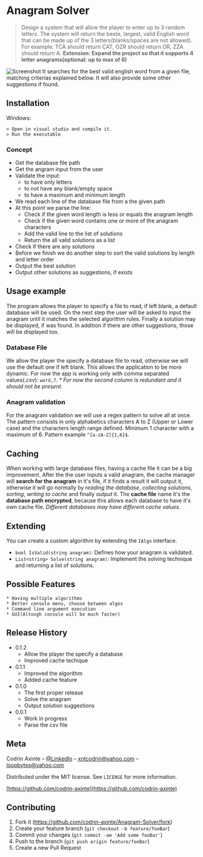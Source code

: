 # Anagram Solver
> Design a system that will allow the player to enter up to 3 random letters. The system will return the beste, largest, valid English word that can be made up of the 3 letters(blanks/spaces are not allowed). For example: TCA should return CAT, OZR should return OR, ZZA should return A.
> **Extension: Expand the project so that it supports 4 letter anagrams(optional: up to max of 6)**

![Screenshot](https://github.com/codrin-axinte/Anagram-Solver/blob/master/AnagramSolver.png)
It searches for the best valid english word from a given file, matching criterias explained below. It will also provide some other suggestions if found.

## Installation

Windows:

```
> Open in visual studio and compile it.
> Run the executable
```
### Concept
* Get the database file path
* Get the angram input from the user
* Validate the input:
	- to have only letters
	- to not have any blank/empty space
	- to have a maximum and minimum length
* We read each line of the database file from a the given path
* At this point we parse the line:
	- Check if the given word length is less or equals the anagram length
	- Check if the given word contains one or more of the anagram characters
	- Add the valid line to the list of solutions
	- Return the all valid solutions as a list
* Check if there are any solutions
* Before we finish we do another step to sort the valid solutions by length and letter order
* Output the best solution
* Output other solutions as suggestions, if exists

## Usage example

The program allows the player to specify a file to read, if left blank, a default database will be used. On the next step the user will be asked to input the anagram until it matches the selected algorithm rules. Finally a solution may be displayed, if was found. In addition if there are other suggestions, those will be displayed too.

### Database File
We allow the player the specify a database file to read, otherwise we will use the default one if left blank. This allows the application to be more dynamic. For now the app is working only with comma separated values(*.csv*): `word,7`. 
*\* For now the second column is redundant and it should not be present.*

### Anagram validation
  For the anagram validation we will use a regex pattern to solve all at once. The pattern consists in only alphabetics characters A to Z (Upper or Lower case) and the characters length range defined. Minimum 1 character with a maximum of 6. Pattern example `^[a-zA-Z]{1,6}$`.

## Caching
When working with large database files, having a cache file it can be a big improvement. After the the user inputs a valid anagram, the cache manager will **search for the anagram** in it's file, if it finds a result it will output it, otherwise it will go normally by *reading the database*, *collecting solutions*, *sorting*, *writing to cache* and finally *output* it.
The **cache file** name it's the **database path encrypted**, because this allows each database to have it's own cache file. *Different databases may have different cache values*.
## Extending
You can create a custom algorithm by extending the `IAlgo` interface. 
* `bool IsValid(string anagram)`: Defines how your anagram is validated. 
* `List<string> Solve(string anagram)`: Implement the solving technique and returning a list of solutions.

## Possible Features
    * Having multiple algorithms
    * Better console menu, choose between algos
    * Command line argument execution
    * GUI(Altough console will be much faster)

## Release History
* 0.1.2
    * Allow the player the specify a database
    * Improved cache techique
* 0.1.1
    * Improved the algorithm
    * Added cache feature
* 0.1.0
    * The first proper release
    * Solve the anagram
    * Output solution suggestions
* 0.0.1
    * Work in progress
    * Parse the csv file

## Meta

Codrin Axinte – [@LinkedIn](https://www.linkedin.com/in/codrin-axinte-93776814b/) – xntcodrin@yahoo.com – loopbytes@yahoo.com

Distributed under the MIT license. See ``LICENSE`` for more information.

[https://github.com/codrin-axinte](https://github.com/codrin-axinte)

## Contributing

1. Fork it (<https://github.com/codrin-axinte/Anagram-Solver/fork>)
2. Create your feature branch (`git checkout -b feature/fooBar`)
3. Commit your changes (`git commit -am 'Add some fooBar'`)
4. Push to the branch (`git push origin feature/fooBar`)
5. Create a new Pull Request
